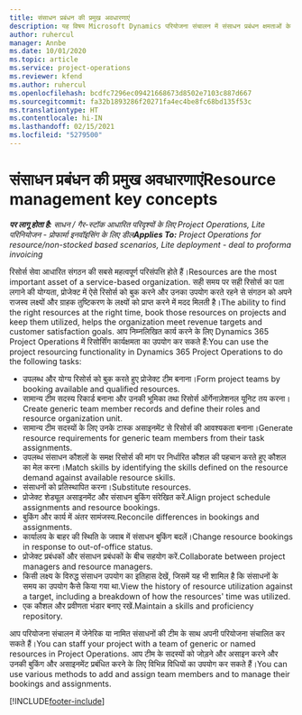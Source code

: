 ```yaml
---
title: संसाधन प्रबंधन की प्रमुख अवधारणाएं
description: यह विषय Microsoft Dynamics परियोजना संचालन में संसाधन प्रबंधन क्षमताओं के बारे में जानकारी देता है।
author: ruhercul
manager: Annbe
ms.date: 10/01/2020
ms.topic: article
ms.service: project-operations
ms.reviewer: kfend
ms.author: ruhercul
ms.openlocfilehash: bcdfc7296ec09421668673d8502e7103c887d667
ms.sourcegitcommit: fa32b1893286f20271fa4ec4be8fc68bd135f53c
ms.translationtype: HT
ms.contentlocale: hi-IN
ms.lasthandoff: 02/15/2021
ms.locfileid: "5279500"
---
```

# <a name="resource-management-key-concepts"></a><span data-ttu-id="e476f-103">संसाधन प्रबंधन की प्रमुख अवधारणाएं</span><span class="sxs-lookup"><span data-stu-id="e476f-103">Resource management key concepts</span></span>

<span data-ttu-id="e476f-104">_**पर लागू होता है:** साधन / गैर-स्टॉक आधारित परिदृश्यों के लिए Project Operations, Lite परिनियोजन - प्रोफार्मा इनवॉइसिंग के लिए डील_</span><span class="sxs-lookup"><span data-stu-id="e476f-104">_**Applies To:** Project Operations for resource/non-stocked based scenarios, Lite deployment - deal to proforma invoicing_</span></span>

<span data-ttu-id="e476f-105">रिसोर्स सेवा आधारित संगठन की सबसे महत्वपूर्ण परिसंपत्ति होते हैं।</span><span class="sxs-lookup"><span data-stu-id="e476f-105">Resources are the most important asset of a service-based organization.</span></span> <span data-ttu-id="e476f-106">सही समय पर सही रिसोर्स का पता लगाने की योग्यता, प्रोजेक्ट में ऐसे रिसोर्स को बुक करने और उनका उपयोग करते रहने से संगठन को अपने राजस्व लक्ष्यों और ग्राहक तुष्टिकरण के लक्ष्यों को प्राप्त करने में मदद मिलती है।</span><span class="sxs-lookup"><span data-stu-id="e476f-106">The ability to find the right resources at the right time, book those resources on projects and keep them utilized, helps the organization meet revenue targets and customer satisfaction goals.</span></span> <span data-ttu-id="e476f-107">आप निम्नलिखित कार्य करने के लिए Dynamics 365 Project Operations में रिसोर्सिंग कार्यक्षमता का उपयोग कर सकते हैं:</span><span class="sxs-lookup"><span data-stu-id="e476f-107">You can use the project resourcing functionality in Dynamics 365 Project Operations to do the following tasks:</span></span>

- <span data-ttu-id="e476f-108">उपलब्ध और योग्य रिसोर्स को बुक करते हुए प्रोजेक्ट टीम बनाना।</span><span class="sxs-lookup"><span data-stu-id="e476f-108">Form project teams by booking available and qualified resources.</span></span>
- <span data-ttu-id="e476f-109">सामान्य टीम सदस्य रिकार्ड बनाना और उनकी भूमिका तथा रिसोर्स ऑर्गेनाज़ेशनल यूनिट तय करना।</span><span class="sxs-lookup"><span data-stu-id="e476f-109">Create generic team member records and define their roles and resource organization unit.</span></span>
- <span data-ttu-id="e476f-110">सामान्य टीम सदस्यों के लिए उनके टास्क असाइनमेंट से रिसोर्स की आवश्यकता बनाना।</span><span class="sxs-lookup"><span data-stu-id="e476f-110">Generate resource requirements for generic team members from their task assignments.</span></span>
- <span data-ttu-id="e476f-111">उपलब्ध संसाधन कौशलों के समक्ष रिसोर्स की मांग पर निर्धारित कौशल की पहचान करते हुए कौशल का मेल करना।</span><span class="sxs-lookup"><span data-stu-id="e476f-111">Match skills by identifying the skills defined on the resource demand against available resource skills.</span></span>
- <span data-ttu-id="e476f-112">संसाधनों को प्रतिस्थापित करना।</span><span class="sxs-lookup"><span data-stu-id="e476f-112">Substitute resources.</span></span>
- <span data-ttu-id="e476f-113">प्रोजेक्ट शेड्यूल असाइनमेंट और संसाधन बुकिंग संरेखित करें.</span><span class="sxs-lookup"><span data-stu-id="e476f-113">Align project schedule assignments and resource bookings.</span></span>
- <span data-ttu-id="e476f-114">बुकिंग और कार्य में अंतर सामंजस्य.</span><span class="sxs-lookup"><span data-stu-id="e476f-114">Reconcile differences in bookings and assignments.</span></span>
- <span data-ttu-id="e476f-115">कार्यालय के बाहर की स्थिति के जवाब में संसाधन बुकिंग बदलें।</span><span class="sxs-lookup"><span data-stu-id="e476f-115">Change resource bookings in response to out-of-office status.</span></span>
- <span data-ttu-id="e476f-116">प्रोजेक्ट प्रबंधकों और संसाधन प्रबंधकों के बीच सहयोग करें.</span><span class="sxs-lookup"><span data-stu-id="e476f-116">Collaborate between project managers and resource managers.</span></span>
- <span data-ttu-id="e476f-117">किसी लक्ष्य के विरुद्ध संसाधन उपयोग का इतिहास देखें, जिसमें यह भी शामिल है कि संसाधनों के समय का उपयोग कैसे किया गया था.</span><span class="sxs-lookup"><span data-stu-id="e476f-117">View the history of resource utilization against a target, including a breakdown of how the resources' time was utilized.</span></span>
- <span data-ttu-id="e476f-118">एक कौशल और प्रवीणता भंडार बनाए रखें.</span><span class="sxs-lookup"><span data-stu-id="e476f-118">Maintain a skills and proficiency repository.</span></span>


<span data-ttu-id="e476f-119">आप परियोजना संचालन में जेनेरिक या नामित संसाधनों की टीम के साथ अपनी परियोजना संचालित कर सकते हैं।</span><span class="sxs-lookup"><span data-stu-id="e476f-119">You can staff your project with a team of generic or named resources in Project Operations.</span></span> <span data-ttu-id="e476f-120">आप टीम के सदस्यों को जोड़ने और असाइन करने और उनकी बुकिंग और असाइनमेंट प्रबंधित करने के लिए विभिन्न विधियों का उपयोग कर सकते हैं।</span><span class="sxs-lookup"><span data-stu-id="e476f-120">You can use various methods to add and assign team members and to manage their bookings and assignments.</span></span> 


[!INCLUDE[footer-include](../includes/footer-banner.md)]